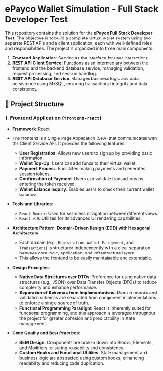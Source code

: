 # ePayco Wallet Simulation - Full Stack Developer Test

This repository contains the solution for the **ePayco Full Stack Developer Test**. The objective is to build a complete virtual wallet system using two separate REST APIs and a client application, each with well-defined roles and responsibilities. The project is organized into three main components:

1. **Frontend Application**: Serving as the interface for user interactions.
2. **REST API Client Service**: Functions as an intermediary between the frontend and the backend database service, managing validation, request processing, and session handling.
3. **REST API Database Service**: Manages business logic and data persistence using MySQL, ensuring transactional integrity and data consistency.

## 📂 Project Structure

### 1. **Frontend Application (`frontend-react`)**
- **Framework**: React
- The frontend is a Single Page Application (SPA) that communicates with the Client Service API. It provides the following features:
  - **User Registration**: Allows new users to sign up by providing basic information.
  - **Wallet Top-Up**: Users can add funds to their virtual wallet.
  - **Payment Process**: Facilitates making payments and generates session tokens.
  - **Confirmation of Payment**: Users can validate transactions by entering the token received.
  - **Wallet Balance Inquiry**: Enables users to check their current wallet balance.
- **Tools and Libraries**:
  - `React Router`: Used for seamless navigation between different views.
  - `React v19`: Utilized for its advanced UI rendering capabilities.
  
- **Architecture Pattern**: **Domain-Driven Design (DDD) with Hexagonal Architecture**
  - Each domain (e.g., `Registration`, `Wallet Management`, and `Transactions`) is structured independently with a clear separation between core logic, application, and infrastructure layers.
  - This allows the frontend to be easily maintainable and extendable.

- **Design Principles**:
  - **Native Data Structures over DTOs**: Preference for using native data structures (e.g., JSON) over Data Transfer Objects (DTOs) to reduce complexity and enhance performance.
  - **Separation of Schemas from Implementations**: Domain models and validation schemas are separated from component implementations to enforce a single source of truth.
  - **Functional Programming Paradigm**: React is inherently suited for functional programming, and this approach is leveraged throughout the project for greater cohesion and predictability in state management.
  
- **Code Quality and Best Practices**:
  - **BEM Design**: Components are broken down into Blocks, Elements, and Modifiers, ensuring reusability and consistency.
  - **Custom Hooks and Functional Utilities**: State management and business logic are abstracted using custom hooks, enhancing readability and reducing code duplication.
  